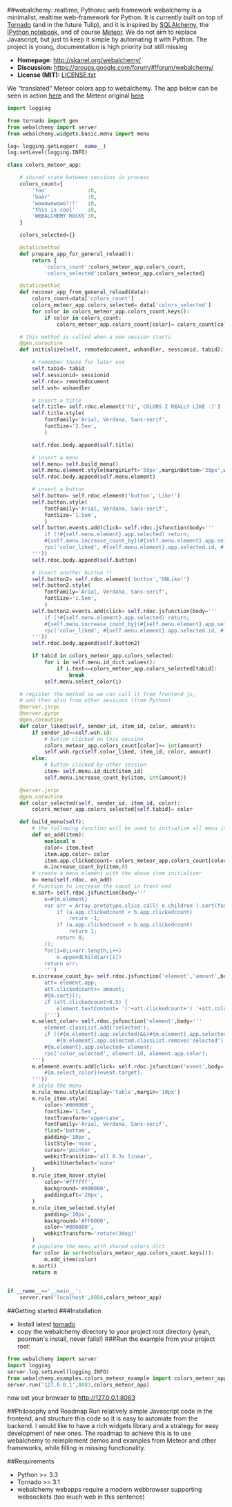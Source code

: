 ##webalchemy: realtime, Pythonic web framework
webalchemy is a minimalist, realtime web-framework for Python. It is currently built on top of [Tornado](http://www.tornadoweb.org/en/stable/) (and in the future Tulip), and it is inspired by [SQLAlchemy](http://www.sqlalchemy.org/), the [IPython notebook](http://ipython.org/), and of course [Meteor](http://www.meteor.com/). We do not aim to replace Javascript, but just to keep it simple by automating it with Python. The project is young, documentation is high priority but still missing

- **Homepage:** <http://skariel.org/webalchemy/>
- **Discussion:** <https://groups.google.com/forum/#!forum/webalchemy/>
- **License (MIT):** [LICENSE.txt](LICENSE.txt)

We "translated" Meteor colors app to webalchemy. The app below can be seen in action [here](https://vimeo.com/74150054) and the Meteor original [here](http://www.meteor.com/screencast)
```python
import logging

from tornado import gen
from webalchemy import server
from webalchemy.widgets.basic.menu import menu

log= logging.getLogger(__name__)
log.setLevel(logging.INFO)

class colors_meteor_app:    

    # shared state between sessions in process
    colors_count={
        'foo'             :0,
        'baar'            :0,
        'wowowowowo!!!'   :0,
        'this is cool'    :0,
        'WEBALCHEMY ROCKS':0,
    }

    colors_selected={}

    @staticmethod
    def prepare_app_for_general_reload():
        return {
            'colors_count':colors_meteor_app.colors_count,
            'colors_selected':colors_meteor_app.colors_selected}

    @staticmethod
    def recover_app_from_general_reload(data):
        colors_count=data['colors_count']
        colors_meteor_app.colors_selected= data['colors_selected']
        for color in colors_meteor_app.colors_count.keys():
            if color in colors_count:
                colors_meteor_app.colors_count[color]= colors_count[color]

    # this method is called when a new session starts
    @gen.coroutine
    def initialize(self, remotedocument, wshandler, sessionid, tabid):

        # remember these for later use
        self.tabid= tabid
        self.sessionid= sessionid
        self.rdoc= remotedocument
        self.wsh= wshandler

        # insert a title
        self.title= self.rdoc.element('h1','COLORS I REALLY LIKE :)')
        self.title.style(
            fontFamily='Arial, Verdana, Sans-serif',
            fontSize='3.5em',
            )

        self.rdoc.body.append(self.title)

        # insert a menu
        self.menu= self.build_menu()
        self.menu.element.style(marginLeft='50px',marginBottom='30px',width='400px',borderWidth='2px')
        self.rdoc.body.append(self.menu.element)

        # insert a button
        self.button= self.rdoc.element('button','Like!')
        self.button.style(
            fontFamily='Arial, Verdana, Sans-serif',
            fontSize='1.5em',
            )
        self.button.events.add(click= self.rdoc.jsfunction(body='''
            if (!#{self.menu.element}.app.selected) return;
            #{self.menu.increase_count_by}(#{self.menu.element}.app.selected,1);
            rpc('color_liked', #{self.menu.element}.app.selected.id, #{self.menu.element}.app.selected.app.color, 1);
        '''))        
        self.rdoc.body.append(self.button)

        # insert another button !!
        self.button2= self.rdoc.element('button','UNLike!')
        self.button2.style(
            fontFamily='Arial, Verdana, Sans-serif',
            fontSize='1.5em',
            )
        self.button2.events.add(click= self.rdoc.jsfunction(body='''
            if (!#{self.menu.element}.app.selected) return;
            #{self.menu.increase_count_by}(#{self.menu.element}.app.selected,-1);
            rpc('color_liked', #{self.menu.element}.app.selected.id, #{self.menu.element}.app.selected.app.color, -1);
        '''))        
        self.rdoc.body.append(self.button2)

        if tabid in colors_meteor_app.colors_selected:
            for i in self.menu.id_dict.values():
                if i.text==colors_meteor_app.colors_selected[tabid]:
                    break
            self.menu.select_color(i)

    # register the method so we can call it from frontend js,
    # and then also from other sessions (from Python)
    @server.jsrpc
    @server.pyrpc
    @gen.coroutine
    def color_liked(self, sender_id, item_id, color, amount):
        if sender_id==self.wsh.id:
            # button clicked on this session
            colors_meteor_app.colors_count[color]+= int(amount)
            self.wsh.rpc(self.color_liked, item_id, color, amount)
        else:
            # button clicked by other session
            item= self.menu.id_dict[item_id]
            self.menu.increase_count_by(item, int(amount))

    @server.jsrpc
    @gen.coroutine
    def color_selected(self, sender_id, item_id, color):
        colors_meteor_app.colors_selected[self.tabid]= color

    def build_menu(self):
        # the following function will be used to initialize all menu items
        def on_add(item):
            nonlocal m
            color= item.text
            item.app.color= color
            item.app.clickedcount= colors_meteor_app.colors_count[color]
            m.increase_count_by(item,0)
        # create a menu element with the above item initializer
        m= menu(self.rdoc, on_add)
        # function to increase the count in front-end
        m.sort= self.rdoc.jsfunction(body='''
            e=#{m.element}
            var arr = Array.prototype.slice.call( e.children ).sort(function (a,b) {
                if (a.app.clickedcount < b.app.clickedcount)
                    return -1;
                if (a.app.clickedcount > b.app.clickedcount)
                    return 1;
                return 0;                
            });
            for(i=0;i<arr.length;i++)
                e.appendChild(arr[i])
            return arr;
            ''')
        m.increase_count_by= self.rdoc.jsfunction('element','amount',body='''
            att= element.app;
            att.clickedcount+= amount;
            #{m.sort}();
            if (att.clickedcount>0.5) {
                element.textContent= '('+att.clickedcount+') '+att.color;
            }''')
        m.select_color= self.rdoc.jsfunction('element',body='''
            element.classList.add('selected');
            if ((#{m.element}.app.selected)&&(#{m.element}.app.selected!=element))
                #{m.element}.app.selected.classList.remove('selected');
            #{m.element}.app.selected= element;
            rpc('color_selected', element.id, element.app.color);
        ''')
        m.element.events.add(click= self.rdoc.jsfunction('event',body='''
            #{m.select_color}(event.target);
        '''))
        # style the menu
        m.rule_menu.style(display='table',margin='10px')
        m.rule_item.style(
            color='#000000',
            fontSize='1.5em',
            textTransform='uppercase',
            fontFamily='Arial, Verdana, Sans-serif',
            float='bottom',
            padding='10px',
            listStyle='none',
            cursor='pointer',
            webkitTransition='all 0.3s linear',
            webkitUserSelect='none'
        )
        m.rule_item_hover.style(
            color='#ffffff',
            background='#000000',
            paddingLeft='20px',
        )
        m.rule_item_selected.style(
            padding='10px',
            background='#FF0000',
            color='#000000',
            webkitTransform='rotate(3deg)'
        )
        # populate the menu with shared colors dict
        for color in sorted(colors_meteor_app.colors_count.keys()):
            m.add_item(color)
        m.sort()
        return m
        

if __name__=='__main__':
    server.run('localhost',8084,colors_meteor_app)
```
##Getting started
###Installation
* Install latest [tornado](http://www.tornadoweb.org/en/stable/#installation)
* copy the webalchemy directory to your project root directory (yeah, poorman's install, never fails!)
###Run the example
from your project root:
```python
from webalchemy import server
import logging
server.log.setLevel(logging.INFO)
from webalchemy.examples.colors_meteor_example import colors_meteor_app
server.run('127.0.0.1',8083,colors_meteor_app) 
```
now set your browser to http://127.0.0.1:8083

##Philosophy and Roadmap
Run relatively simple Javascript code in the frontend, and structure this code so it is easy to automate from the backend. I would like to have a rich widgets library and a strategy for easy development of new ones. The roadmap to achieve this is to use webalchemy to reimplement demos and examples from Meteor and other frameworks, while filling in missing functionality.

##Requirements
* Python >= 3.3
* Tornado >= 3.1
* webalchemy webapps require a modern webbrowser supporting websockets (too much web in this sentence)

